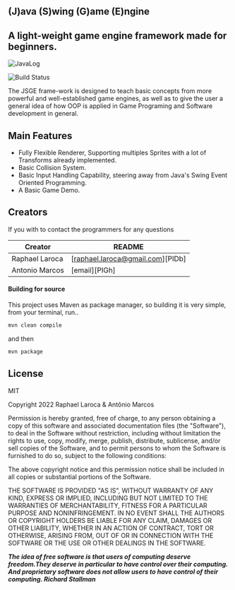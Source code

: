 ## (J)ava (S)wing (G)ame (E)ngine
## A light-weight game engine framework made for beginners.

![JavaLog](https://img.shields.io/badge/Java-ED8B00?style=for-the-badge&logo=java&logoColor=white)

![Build Status](https://img.shields.io/badge/build-dev-yellow)

The JSGE frame-work is designed to teach basic concepts from more powerful and well-established game engines, as well
as to give the user a general idea of how OOP is applied in Game Programing and Software development in general.

## Main Features

- Fully Flexible Renderer, Supporting multiples Sprites with a lot of Transforms already implemented.
- Basic Collision System.
- Basic Input Handling Capability, steering away from Java's Swing Event Oriented Programming.
- A Basic Game Demo.

## Creators
If you with to contact the programmers for any questions

| Creator | README |
| ------ | ------ |
| Raphael Laroca | [raphael.laroca@gmail.com][PlDb] |
| Antonio Marcos | [email][PlGh] |

#### Building for source

This project uses Maven as package manager, so building it is very simple, from your terminal, run..
```sh
mvn clean compile
```
and then
```sh
mvn package
```
## License

MIT

Copyright 2022 Raphael Laroca & Antônio Marcos

Permission is hereby granted, free of charge, to any person obtaining a copy of this software and associated documentation files (the "Software"), to deal in the Software without restriction, including without limitation the rights to use, copy, modify, merge, publish, distribute, sublicense, and/or sell copies of the Software, and to permit persons to whom the Software is furnished to do so, subject to the following conditions:

The above copyright notice and this permission notice shall be included in all copies or substantial portions of the Software.

THE SOFTWARE IS PROVIDED "AS IS", WITHOUT WARRANTY OF ANY KIND, EXPRESS OR IMPLIED, INCLUDING BUT NOT LIMITED TO THE WARRANTIES OF MERCHANTABILITY, FITNESS FOR A PARTICULAR PURPOSE AND NONINFRINGEMENT. IN NO EVENT SHALL THE AUTHORS OR COPYRIGHT HOLDERS BE LIABLE FOR ANY CLAIM, DAMAGES OR OTHER LIABILITY, WHETHER IN AN ACTION OF CONTRACT, TORT OR OTHERWISE, ARISING FROM, OUT OF OR IN CONNECTION WITH THE SOFTWARE OR THE USE OR OTHER DEALINGS IN THE SOFTWARE.

***The idea of free software is that users of computing deserve freedom.They deserve in particular to have control over their computing. And proprietary software does not allow users to have control of their computing. Richard Stallman***


